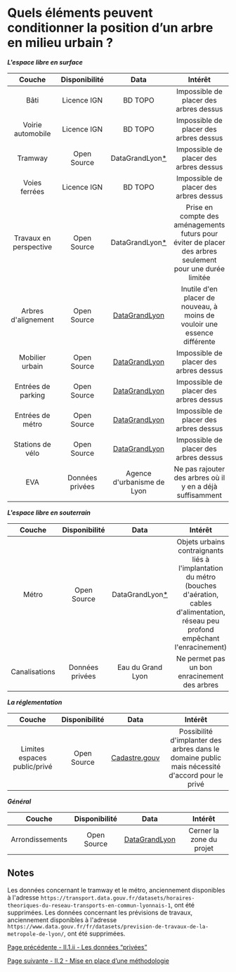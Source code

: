 # Quels éléments peuvent conditionner la position d’un arbre en milieu urbain ?


**_L'espace libre en surface_**

| Couche | Disponibilité | Data | Intérêt |
|:-:|:-:|:-:|:-:|
| Bâti | Licence IGN | BD TOPO | Impossible de placer des arbres dessus
| Voirie automobile| Licence IGN | BD TOPO | Impossible de placer des arbres dessus
| Tramway| Open Source | DataGrandLyon[*](#notes) | Impossible de placer des arbres dessus
| Voies ferrées | Licence IGN | BD TOPO | Impossible de placer des arbres dessus
| Travaux en perspective | Open Source | DataGrandLyon[*](#notes) | Prise en compte des aménagements futurs pour éviter de placer des arbres seulement pour une durée limitée
| Arbres d'alignement | Open Source | [DataGrandLyon](https://data.grandlyon.com/jeux-de-donnees/arbres-alignement-metropole-lyon/donnees) | Inutile d'en placer de nouveau, à moins de vouloir une essence différente
| Mobilier urbain | Open Source | [DataGrandLyon](https://data.grandlyon.com/jeux-de-donnees/mobilier-urbain-metropole-lyon/info) | Impossible de placer des arbres dessus
| Entrées de parking | Open Source | [DataGrandLyon](https://data.grandlyon.com/jeux-de-donnees/acces-parkings-lyon-parc-auto-metropole-lyon/donnees)|Impossible de placer des arbres dessus
| Entrées de métro | Open Source | [DataGrandLyon](https://data.grandlyon.com/jeux-de-donnees/entrees-sorties-stations-metro-reseau-transports-commun-lyonnais/donnees) | Impossible de placer des arbres dessus
| Stations de vélo| Open Source | [DataGrandLyon](https://www.data.gouv.fr/fr/datasets/stations-velov-de-la-metropole-de-lyon/) | Impossible de placer des arbres dessus
| EVA| Données privées | Agence d'urbanisme de Lyon | Ne pas rajouter des arbres où il y en a déjà suffisamment




**_L'espace libre en souterrain_**

| Couche | Disponibilité | Data | Intérêt |
|:-:|:-:|:-:|:-:|
| Métro| Open Source | DataGrandLyon[*](#notes) | Objets urbains contraignants liés à l'implantation du métro (bouches d'aération, cables d'alimentation, réseau peu profond empêchant l'enracinement)
| Canalisations| Données privées| Eau du Grand Lyon  | Ne permet pas un bon enracinement des arbres


**_La réglementation_**

| Couche | Disponibilité | Data | Intérêt
|:-:|:-:|:-:|:-:|
| Limites espaces public/privé | Open Source | [Cadastre.gouv](https://www.data.gouv.fr/fr/datasets/sections-cadastrales-de-la-metropole-de-lyon/) | Possibilité d'implanter des arbres dans le domaine public mais nécessité d'accord pour le privé

**_Général_**

| Couche | Disponibilité | Data | Intérêt
|:-:|:-:|:-:|:-:|
| Arrondissements | Open Source | [DataGrandLyon](https://www.data.gouv.fr/fr/datasets/arrondissements-de-lyon/) | Cerner la zone du projet

## Notes
Les données concernant le tramway et le métro, anciennement disponibles à l'adresse `https://transport.data.gouv.fr/datasets/horaires-theoriques-du-reseau-transports-en-commun-lyonnais-1`, ont été supprimées.
Les données concernant les prévisions de travaux, anciennement disponibles à l'adresse `https://www.data.gouv.fr/fr/datasets/prevision-de-travaux-de-la-metropole-de-lyon/`, ont été supprimées.


[Page précédente - II.1.ii - Les données “privées”](donnees_privees)

[Page suivante - II.2 - Mise en place d’une méthodologie](Methodologie)
